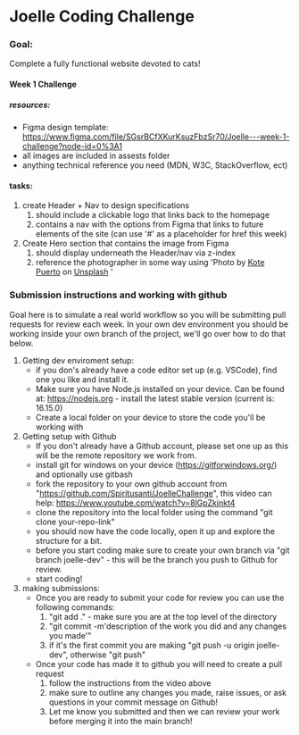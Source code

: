 # Joelle Coding Challenge

### Goal:
Complete a fully functional website devoted to cats!

#### Week 1 Challenge
##### resources:
- Figma design template: https://www.figma.com/file/SGsrBCfXKurKsuzFbzSr70/Joelle---week-1-challenge?node-id=0%3A1
- all images are included in assests folder
- anything technical reference you need (MDN, W3C, StackOverflow, ect)
#### tasks: 
1. create Header + Nav to design specifications
   1. should include a clickable logo that links back to the homepage
   2. contains a nav with the options from Figma that links to future elements of the site (can use '#' as a placeholder for href this week)
2. Create Hero section that contains the image from Figma
   1. should display underneath the Header/nav via z-index 
   2. reference the photographer in some way using 'Photo by <a href="https://unsplash.com/@kotecinho?utm_source=unsplash&utm_medium=referral&utm_content=creditCopyText">Kote Puerto</a> on <a href="https://unsplash.com/s/photos/cat?utm_source=unsplash&utm_medium=referral&utm_content=creditCopyText">Unsplash</a>
  '




### Submission instructions and working with github
Goal here is to simulate a real world workflow so you will be submitting pull requests for review each week. In your own dev environment you should be working inside your own branch of the project, we'll go over how to do that below.

1. Getting dev enviroment setup:
   - if you don's already have a code editor set up (e.g. VSCode), find one you like and install it.
   - Make sure you have Node.js installed on your device. Can be found at: https://nodejs.org - install the latest stable version (current is: 16.15.0)
   - Create a local folder on your device to store the code you'll be working with
2. Getting setup with Github
   - If you don't already have a Github account, please set one up as this will be the remote repository we work from.
   - install git for windows on your device (https://gitforwindows.org/) and optionally use gitbash
   - fork the repository to your own github account from "https://github.com/Spiritusanti/JoelleChallenge", this video can help: https://www.youtube.com/watch?v=8lGpZkjnkt4 
   - clone the repository into the local folder using the command "git clone your-repo-link"
   - you should now have the code locally, open it up and explore the structure for a bit.
   - before you start coding make sure to create your own branch via "git branch joelle-dev" - this will be the branch you push to Github for review.
   - start coding!
3. making submissions:
   - Once you are ready to submit your code for review you can use the following commands:
     1. "git add ." - make sure you are at the top level of the directory
     2. "git commit -m'description of the work you did and any changes you made'"
     3. if it's the first commit you are making "git push -u origin joelle-dev", otherwise "git push"
   - Once your code has made it to github you will need to create a pull request
     1. follow the instructions from the video above
     2. make sure to outline any changes you made, raise issues, or ask questions in your commit message on Github!
     3. Let me know you submitted and then we can review your work before merging it into the main branch!

